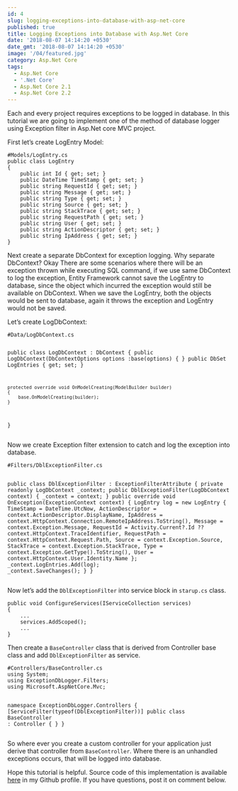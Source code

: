 ```yaml
---
id: 4
slug: logging-exceptions-into-database-with-asp-net-core
published: true
title: Logging Exceptions into Database with Asp.Net Core
date: '2018-08-07 14:14:20 +0530'
date_gmt: '2018-08-07 14:14:20 +0530'
image: '/04/featured.jpg'
category: Asp.Net Core
tags:
  - Asp.Net Core
  - '.Net Core'
  - Asp.Net Core 2.1
  - Asp.Net Core 2.2
---
```


<p><!-- wp:paragraph --></p>
<p>Each and every project requires exceptions to be logged in database. In this tutorial we are going to implement one of the method of database logger using Exception filter in Asp.Net core MVC project.</p>
<p><!-- /wp:paragraph --></p>
<p><!-- wp:paragraph --></p>
<p>First let&rsquo;s create LogEntry Model:</p>
<p><!-- /wp:paragraph --></p>
<p><!-- wp:code --></p>
<pre class="wp-block-code"><code>#Models/LogEntry.cs
public class LogEntry
{
    public int Id { get; set; }
    public DateTime TimeStamp { get; set; }
    public string RequestId { get; set; }
    public string Message { get; set; }
    public string Type { get; set; }
    public string Source { get; set; }
    public string StackTrace { get; set; }
    public string RequestPath { get; set; }
    public string User { get; set; }
    public string ActionDescriptor { get; set; }
    public string IpAddress { get; set; }
}</code></pre>
<p><!-- /wp:code --></p>
<p><!-- wp:paragraph --></p>
<p>Next create a separate DbContext for exception logging. Why separate DbContext? Okay There are some scenarios where there will be an exception thrown while executing SQL command, if we use same DbContext to log the exception, Entity Framework cannot save the LogEntry to database, since the object which incurred the exception would still be available on DbContext. When we save the LogEntry, both the objects would be sent to database, again it throws the exception and LogEntry would not be saved.</p>
<p><!-- /wp:paragraph --></p>
<p><!-- wp:paragraph --></p>
<p>Let&rsquo;s create LogDbContext:</p>
<p><!-- /wp:paragraph --></p>
<p><!-- wp:code --></p>
<pre class="wp-block-code"><code>#Data/LogDbContext.cs

public class LogDbContext : DbContext
{
public LogDbContext(DbContextOptions options
:base(options)
{
}
public DbSet LogEntries { get; set; }

    protected override void OnModelCreating(ModelBuilder builder)
    {
        base.OnModelCreating(builder);
    }

}</code></pre>

<p><!-- /wp:code --></p>
<p><!-- wp:paragraph --></p>
<p>Now we create Exception filter extension to catch and log the exception into database.</p>
<p><!-- /wp:paragraph --></p>
<p><!-- wp:code --></p>
<pre class="wp-block-code"><code>#Filters/DblExceptionFilter.cs

public class DblExceptionFilter : ExceptionFilterAttribute
{
private readonly LogDbContext \_context;
public DblExceptionFilter(LogDbContext context)
{
\_context = context;
}
public override void OnException(ExceptionContext context)
{
LogEntry log = new LogEntry
{
TimeStamp = DateTime.UtcNow,
ActionDescriptor = context.ActionDescriptor.DisplayName,
IpAddress = context.HttpContext.Connection.RemoteIpAddress.ToString(),
Message = context.Exception.Message,
RequestId = Activity.Current?.Id ?? context.HttpContext.TraceIdentifier,
RequestPath = context.HttpContext.Request.Path,
Source = context.Exception.Source,
StackTrace = context.Exception.StackTrace,
Type = context.Exception.GetType().ToString(),
User = context.HttpContext.User.Identity.Name
};
\_context.LogEntries.Add(log);
\_context.SaveChanges();
}
}</code></pre>

<p><!-- /wp:code --></p>
<p><!-- wp:paragraph --></p>
<p>Now let&rsquo;s add the <code>DblExceptionFilter</code> into service block in <code>starup.cs</code> class.</p>
<p><!-- /wp:paragraph --></p>
<p><!-- wp:code --></p>
<pre class="wp-block-code"><code>public void ConfigureServices(IServiceCollection services)
{
    ...
    services.AddScoped<DblExceptionFilter>();
    ...
}</code></pre>
<p><!-- /wp:code --></p>
<p><!-- wp:paragraph --></p>
<p>Then create a <code>BaseController</code> class that is derived from Controller base class and add <code>DblExceptionFilter</code> as service.</p>
<p><!-- /wp:paragraph --></p>
<p><!-- wp:code --></p>
<pre class="wp-block-code"><code>#Controllers/BaseController.cs
using System;
using ExceptionDbLogger.Filters;
using Microsoft.AspNetCore.Mvc;

namespace ExceptionDbLogger.Controllers
{
&#91;ServiceFilter(typeof(DblExceptionFilter))]
public class BaseController : Controller
{
}
}</code></pre>

<p><!-- /wp:code --></p>
<p><!-- wp:paragraph --></p>
<p>So where ever you create a custom controller for your application just derive that controller from <code>BaseController</code>. Where there is an unhandled exceptions occurs, that will be logged into database.</p>
<p><!-- /wp:paragraph --></p>
<p><!-- wp:paragraph --></p>
<p>Hope this tutorial is helpful. Source code of this implementation is available <a href="https://github.com/vinothvkr/ExceptionDbLogger">here</a> in my Github profile. If you have questions, post it on comment below.</p>
<p><!-- /wp:paragraph --></p>
